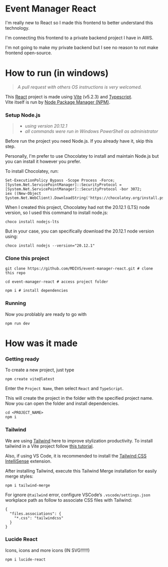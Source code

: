 # Event Manager React

I'm really new to React so I made this frontend to better understand this technology.

I'm connecting this frontend to a private backend project I have in AWS.

I'm not going to make my private backend but I see no reason to not make frontend open-source.

# How to run (in windows)
> *A pull request with others OS instructions is very welcomed.*

This [React](https://react.dev/) project is made using [Vite](https://vitejs.dev) (v5.2.3) and [Typescript](https://www.typescriptlang.org/).  
Vite itself is run by [Node Package Manager (NPM)](https://nodejs.org/en).  

### Setup Node.js
> - *using version 20.12.1*
> - *all commands were run in Windows PowerShell as administrator*

Before run the project you need Node.js. If you already have it, skip this step.

Personally, I'm prefer to use Chocolatey to install and maintain Node.js but you can install it however you prefer.

To install Chocolatey, run:
```
Set-ExecutionPolicy Bypass -Scope Process -Force;
[System.Net.ServicePointManager]::SecurityProtocol = [System.Net.ServicePointManager]::SecurityProtocol -bor 3072;
iex ((New-Object System.Net.WebClient).DownloadString('https://chocolatey.org/install.ps1'));
```

When I created this project, Chocolatey had not the 20.12.1 (LTS) node version, so I used this command to install node.js:
```
choco install nodejs-lts
```

But in your case, you can specifically download the 20.12.1 node version using:
```
choco install nodejs --version="20.12.1"
```

### Clone this project
```
git clone https://github.com/MDIVS/event-manager-react.git # clone this repo

cd event-manager-react # access project folder

npm i # install dependencies
```

### Running
Now you problably are ready to go with
```
npm run dev
```

# How was it made
### Getting ready
To create a new project, just type
```
npm create vite@latest
```

Enter the `Project Name`, then select `React` and `TypeScript`.

This will create the project in the folder with the specified project name. Now you can open the folder and install dependencies.

```
cd <PROJECT_NAME>
npm i
```

### Tailwind
We are using [Tailwind](https://tailwindcss.com/) here to improve stylization productivity. To install tailwind in a Vite project follow [this tutorial](https://tailwindcss.com/docs/guides/vite).

Also, if using VS Code, it is recommended to install the [Tailwind CSS IntelliSense](https://marketplace.visualstudio.com/items?itemName=bradlc.vscode-tailwindcss) extension.

After installing Tailwind, execute this Tailwind Merge installation for easily merge styles:
```
npm i tailwind-merge
```

For ignore `@tailwind` error, configure VSCode’s `.vscode/settings.json` workplace path as follow to associate CSS files with Tailwind:
```
{
  "files.associations": {
    "*.css": "tailwindcss"
  }
}
```

### Lucide React
Icons, icons and more icons (IN SVG!!!!!!)
```
npm i lucide-react
```